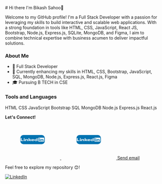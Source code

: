 <html>
<head>
  <title>Bikash-web-developer/README.md</title>
</head>
<body>
  # Hi there I'm Bikash Sahoo👋

Welcome to my GitHub profile! I'm a Full Stack Developer with a passion for leveraging my skills to build interactive and scalable web applications. With a strong foundation in tools like HTML, CSS, JavaScript, React JS, Bootstrap, Node.js, Express.js, SQLite, MongoDB, and Figma, I aim to combine technical expertise with business acumen to deliver impactful solutions.

### About Me

<ul>
  <li>💼 Full Stack Developer </li>
  <li>🌱 Currently enhancing my skills in HTML, CSS, Bootstrap, JavaScript, SQL, MongoDB, Node.js, Express.js, React.js, Figma </li>
  <li>🎓 Pursuing B TECH in CSE</li>
</ul>


### Tools and Languages

HTML CSS JavaScript Bootstrap SQL MongoDB Node.js Express.js React.js 

<b>Let's Connect!</b> <br>
    <a href="https://www.linkedin.com/in/bikash-sahoo-778400275/">
    <img src="linkdin.jpg" alt="linkdin" style="width:80px;height:30px;padding:50px;border-radius:60px;">
    </a>
    <a href="mailto:bsau6629@gmail.com">
    <img src="linkdin.jpg" alt="linkdin" style="width:80px;height:30px;padding:50px;border-radius:60px;">
    </a>
<a href="mailto:bsau6629@gmail.com">Send email</a>

Feel free to explore my repository 😊!
</body>
  
</html>
<a href="https://www.linkedin.com/in/bikash-sahoo-778400275/" rel="nofollow">

<img src="https://camo.githubusercontent.com/8539 4896c653d6" alt="LinkedIn" data-canonical-src= "https://img.shields.io/badge/LinkedIn-0077852sty le-flat&logo-linkedin&logoColor-white" style="max -width: 100%;"></a>


